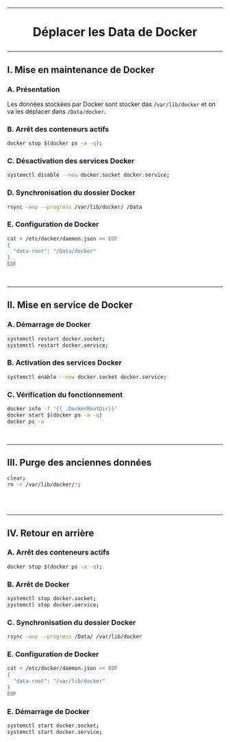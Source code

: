 ----------------------------------------------------------------------------------------------------------------------------------------
# <p align='center'> Déplacer les Data de Docker </p>

----------------------------------------------------------------------------------------------------------------------------------------
## I. Mise en maintenance de Docker
### A. Présentation
Les données stockées par Docker sont stocker das `/var/lib/docker` et on va les déplacer dans `/Data/docker`.

### B. Arrêt des conteneurs actifs
```bash
docker stop $(docker ps -a -q);
```

### C. Désactivation des services Docker
```bash
systemctl disable --now docker.socket docker.service;
```

### D. Synchronisation du dossier Docker 
```bash
rsync -avp --progress /var/lib/docker/ /Data
```

### E. Configuration de Docker
```bash
cat > /etc/docker/daemon.json << EOF
{
  "data-root": "/Data/docker"
}
EOF
```

<br />

----------------------------------------------------------------------------------------------------------------------------------------
## II. Mise en service de Docker
### A. Démarrage de Docker
```bash
systemctl restart docker.socket;
systemctl restart docker.service;
```

### B. Activation des services Docker 
```bash
systemctl enable --now docker.socket docker.service;
```

### C. Vérification du fonctionnement
```bash
docker info -f '{{ .DockerRootDir}}'
docker start $(docker ps -a -q)
docker ps -a
```

<br />

----------------------------------------------------------------------------------------------------------------------------------------
## III. Purge des anciennes données
```bash
clear;
rm -r /var/lib/docker/*;
```

<br />
<br />


----------------------------------------------------------------------------------------------------------------------------------------
## IV. Retour en arrière
### A. Arrêt des conteneurs actifs
```bash
docker stop $(docker ps -a -q);
```

### B. Arrêt de Docker
```bash
systemctl stop docker.socket;
systemctl stop docker.service;
```

### C. Synchronisation du dossier Docker 
```bash
rsync -avp --progress /Data/ /var/lib/docker
```

### E. Configuration de Docker
```bash
cat > /etc/docker/daemon.json << EOF
{
  "data-root": "/var/lib/docker"
}
EOF
```

### E. Démarrage de Docker
```bash
systemctl start docker.socket;
systemctl start docker.service;
```

